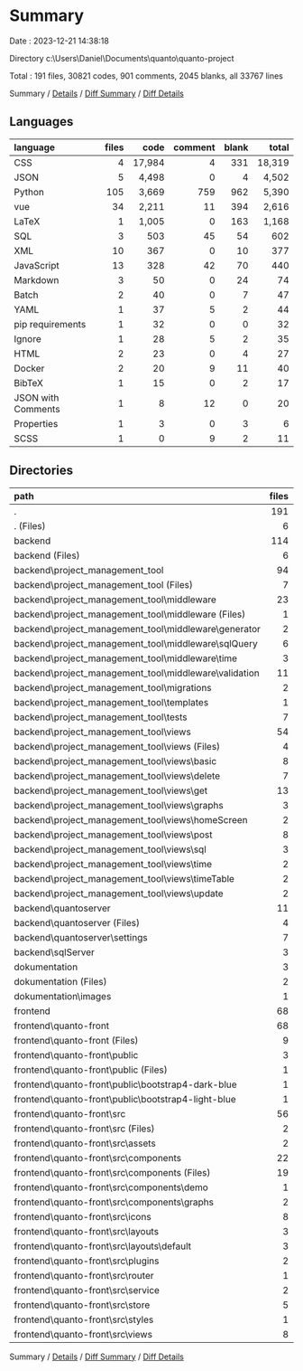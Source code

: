 # Summary

Date : 2023-12-21 14:38:18

Directory c:\\Users\\Daniel\\Documents\\quanto\\quanto-project

Total : 191 files,  30821 codes, 901 comments, 2045 blanks, all 33767 lines

Summary / [Details](details.md) / [Diff Summary](diff.md) / [Diff Details](diff-details.md)

## Languages
| language | files | code | comment | blank | total |
| :--- | ---: | ---: | ---: | ---: | ---: |
| CSS | 4 | 17,984 | 4 | 331 | 18,319 |
| JSON | 5 | 4,498 | 0 | 4 | 4,502 |
| Python | 105 | 3,669 | 759 | 962 | 5,390 |
| vue | 34 | 2,211 | 11 | 394 | 2,616 |
| LaTeX | 1 | 1,005 | 0 | 163 | 1,168 |
| SQL | 3 | 503 | 45 | 54 | 602 |
| XML | 10 | 367 | 0 | 10 | 377 |
| JavaScript | 13 | 328 | 42 | 70 | 440 |
| Markdown | 3 | 50 | 0 | 24 | 74 |
| Batch | 2 | 40 | 0 | 7 | 47 |
| YAML | 1 | 37 | 5 | 2 | 44 |
| pip requirements | 1 | 32 | 0 | 0 | 32 |
| Ignore | 1 | 28 | 5 | 2 | 35 |
| HTML | 2 | 23 | 0 | 4 | 27 |
| Docker | 2 | 20 | 9 | 11 | 40 |
| BibTeX | 1 | 15 | 0 | 2 | 17 |
| JSON with Comments | 1 | 8 | 12 | 0 | 20 |
| Properties | 1 | 3 | 0 | 3 | 6 |
| SCSS | 1 | 0 | 9 | 2 | 11 |

## Directories
| path | files | code | comment | blank | total |
| :--- | ---: | ---: | ---: | ---: | ---: |
| . | 191 | 30,821 | 901 | 2,045 | 33,767 |
| . (Files) | 6 | 370 | 5 | 11 | 386 |
| backend | 114 | 4,316 | 816 | 1,025 | 6,157 |
| backend (Files) | 6 | 151 | 15 | 14 | 180 |
| backend\\project_management_tool | 94 | 3,137 | 556 | 686 | 4,379 |
| backend\\project_management_tool (Files) | 7 | 226 | 27 | 57 | 310 |
| backend\\project_management_tool\\middleware | 23 | 766 | 249 | 186 | 1,201 |
| backend\\project_management_tool\\middleware (Files) | 1 | 4 | 0 | 0 | 4 |
| backend\\project_management_tool\\middleware\\generator | 2 | 35 | 12 | 24 | 71 |
| backend\\project_management_tool\\middleware\\sqlQuery | 6 | 134 | 16 | 33 | 183 |
| backend\\project_management_tool\\middleware\\time | 3 | 15 | 3 | 7 | 25 |
| backend\\project_management_tool\\middleware\\validation | 11 | 578 | 218 | 122 | 918 |
| backend\\project_management_tool\\migrations | 2 | 108 | 1 | 8 | 117 |
| backend\\project_management_tool\\templates | 1 | 9 | 0 | 0 | 9 |
| backend\\project_management_tool\\tests | 7 | 307 | 2 | 102 | 411 |
| backend\\project_management_tool\\views | 54 | 1,721 | 277 | 333 | 2,331 |
| backend\\project_management_tool\\views (Files) | 4 | 105 | 21 | 26 | 152 |
| backend\\project_management_tool\\views\\basic | 8 | 526 | 1 | 69 | 596 |
| backend\\project_management_tool\\views\\delete | 7 | 156 | 0 | 66 | 222 |
| backend\\project_management_tool\\views\\get | 13 | 307 | 114 | 55 | 476 |
| backend\\project_management_tool\\views\\graphs | 3 | 112 | 0 | 20 | 132 |
| backend\\project_management_tool\\views\\homeScreen | 2 | 21 | 0 | 8 | 29 |
| backend\\project_management_tool\\views\\post | 8 | 336 | 93 | 50 | 479 |
| backend\\project_management_tool\\views\\sql | 3 | 82 | 35 | 18 | 135 |
| backend\\project_management_tool\\views\\time | 2 | 20 | 12 | 6 | 38 |
| backend\\project_management_tool\\views\\timeTable | 2 | 16 | 0 | 8 | 24 |
| backend\\project_management_tool\\views\\update | 2 | 40 | 1 | 7 | 48 |
| backend\\quantoserver | 11 | 525 | 200 | 271 | 996 |
| backend\\quantoserver (Files) | 4 | 17 | 32 | 12 | 61 |
| backend\\quantoserver\\settings | 7 | 508 | 168 | 259 | 935 |
| backend\\sqlServer | 3 | 503 | 45 | 54 | 602 |
| dokumentation | 3 | 1,315 | 0 | 166 | 1,481 |
| dokumentation (Files) | 2 | 1,020 | 0 | 165 | 1,185 |
| dokumentation\\images | 1 | 295 | 0 | 1 | 296 |
| frontend | 68 | 24,820 | 80 | 843 | 25,743 |
| frontend\\quanto-front | 68 | 24,820 | 80 | 843 | 25,743 |
| frontend\\quanto-front (Files) | 9 | 4,292 | 18 | 41 | 4,351 |
| frontend\\quanto-front\\public | 3 | 17,975 | 4 | 331 | 18,310 |
| frontend\\quanto-front\\public (Files) | 1 | 6,897 | 0 | 1 | 6,898 |
| frontend\\quanto-front\\public\\bootstrap4-dark-blue | 1 | 5,539 | 2 | 165 | 5,706 |
| frontend\\quanto-front\\public\\bootstrap4-light-blue | 1 | 5,539 | 2 | 165 | 5,706 |
| frontend\\quanto-front\\src | 56 | 2,553 | 58 | 471 | 3,082 |
| frontend\\quanto-front\\src (Files) | 2 | 51 | 10 | 11 | 72 |
| frontend\\quanto-front\\src\\assets | 2 | 15 | 0 | 1 | 16 |
| frontend\\quanto-front\\src\\components | 22 | 1,935 | 10 | 310 | 2,255 |
| frontend\\quanto-front\\src\\components (Files) | 19 | 1,800 | 10 | 275 | 2,085 |
| frontend\\quanto-front\\src\\components\\demo | 1 | 51 | 0 | 15 | 66 |
| frontend\\quanto-front\\src\\components\\graphs | 2 | 84 | 0 | 20 | 104 |
| frontend\\quanto-front\\src\\icons | 8 | 66 | 0 | 8 | 74 |
| frontend\\quanto-front\\src\\layouts | 3 | 30 | 0 | 11 | 41 |
| frontend\\quanto-front\\src\\layouts\\default | 3 | 30 | 0 | 11 | 41 |
| frontend\\quanto-front\\src\\plugins | 2 | 22 | 14 | 7 | 43 |
| frontend\\quanto-front\\src\\router | 1 | 98 | 5 | 29 | 132 |
| frontend\\quanto-front\\src\\service | 2 | 51 | 8 | 11 | 70 |
| frontend\\quanto-front\\src\\store | 5 | 45 | 2 | 11 | 58 |
| frontend\\quanto-front\\src\\styles | 1 | 0 | 9 | 2 | 11 |
| frontend\\quanto-front\\src\\views | 8 | 240 | 0 | 70 | 310 |

Summary / [Details](details.md) / [Diff Summary](diff.md) / [Diff Details](diff-details.md)